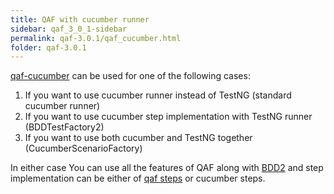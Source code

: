 ```yaml
---
title: QAF with cucumber runner
sidebar: qaf_3_0_1-sidebar
permalink: qaf-3.0.1/qaf_cucumber.html
folder: qaf-3.0.1
---
```


[qaf-cucumber](https://github.com/qmetry/qaf-cucumber#qaf-cucumber) can be used for one of the following cases:

 1. If you want to use cucumber runner instead of TestNG (standard cucumber runner)
 2. If you want to use cucumber step implementation with TestNG runner (BDDTestFactory2)
 3. If you want to use both cucumber and TestNG together (CucumberScenarioFactory)
	

In either case You can use all the features of QAF along with [BDD2](bdd2.html) and step implementation can be either of [qaf steps](Describe_Test_Step.html) or cucumber steps.
